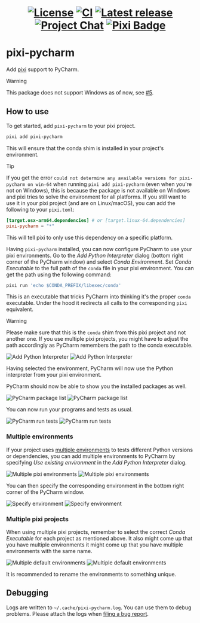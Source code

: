 <h1 align="center">

[![License][license-badge]][license]
[![CI][ci-badge]][ci]
[![Latest release][latest-release-badge]][releases]
[![Project Chat][chat-badge]][chat-url]
[![Pixi Badge][pixi-badge]][pixi]


[license-badge]: https://img.shields.io/github/license/pavelzw/pixi-pycharm?style=flat-square
[license]: ./LICENSE
[ci-badge]: https://img.shields.io/github/actions/workflow/status/pavelzw/pixi-pycharm/ci.yml?style=flat-square
[ci]: https://github.com/pavelzw/pixi-pycharm/actions/
[latest-release-badge]: https://img.shields.io/github/v/tag/pavelzw/pixi-pycharm?style=flat-square&label=latest&sort=semver
[releases]: https://github.com/pavelzw/pixi-pycharm/releases
[chat-badge]: https://img.shields.io/discord/1082332781146800168.svg?label=&logo=discord&logoColor=ffffff&color=7389D8&labelColor=6A7EC2&style=flat-square
[chat-url]: https://discord.gg/kKV8ZxyzY4
[pixi-badge]: https://img.shields.io/endpoint?url=https://raw.githubusercontent.com/prefix-dev/pixi/main/assets/badge/v0.json&style=flat-square
[pixi]: https://pixi.sh

</h1>

# pixi-pycharm

Add [pixi](https://github.com/prefix-dev/pixi) support to PyCharm.

> [!WARNING]
> This package does not support Windows as of now, see [#5](https://github.com/pavelzw/pixi-pycharm/issues/5).

## How to use

To get started, add `pixi-pycharm` to your pixi project.

```bash
pixi add pixi-pycharm
```

This will ensure that the conda shim is installed in your project's environment.

> [!TIP]
> If you get the error `could not determine any available versions for pixi-pycharm on win-64` when running `pixi add pixi-pycharm` (even when you're not on Windows),
> this is because the package is not available on Windows and pixi tries to solve the environment for all platforms.
> If you still want to use it in your pixi project (and are on Linux/macOS), you can add the following to your `pixi.toml`:
>
> ```toml
> [target.osx-arm64.dependencies] # or [target.linux-64.dependencies]
> pixi-pycharm = "*"
> ```
>
> This will tell pixi to only use this dependency on a specific platform.

Having `pixi-pycharm` installed, you can now configure PyCharm to use your pixi environments.
Go to the *Add Python Interpreter* dialog (bottom right corner of the PyCharm window) and select *Conda Environment*.
Set *Conda Executable* to the full path of the `conda` file in your pixi environment.
You can get the path using the following command:

```bash
pixi run 'echo $CONDA_PREFIX/libexec/conda'
```

This is an executable that tricks PyCharm into thinking it's the proper `conda` executable.
Under the hood it redirects all calls to the corresponding `pixi` equivalent.

> [!WARNING]
> Please make sure that this is the `conda` shim from this pixi project and not another one.
> If you use multiple pixi projects, you might have to adjust the path accordingly as PyCharm remembers the path to the conda executable.

![Add Python Interpreter](./.github/assets/add-conda-environment-light.png#gh-light-mode-only)
![Add Python Interpreter](./.github/assets/add-conda-environment-dark.png#gh-dark-mode-only)

Having selected the environment, PyCharm will now use the Python interpreter from your pixi environment.

PyCharm should now be able to show you the installed packages as well.

![PyCharm package list](./.github/assets/dependency-list-light.png#gh-light-mode-only)
![PyCharm package list](./.github/assets/dependency-list-dark.png#gh-dark-mode-only)

You can now run your programs and tests as usual.

![PyCharm run tests](./.github/assets/tests-light.png#gh-light-mode-only)
![PyCharm run tests](./.github/assets/tests-dark.png#gh-dark-mode-only)

### Multiple environments

If your project uses [multiple environments](https://pixi.sh/latest/environment) to tests different Python versions or dependencies, you can add multiple environments to PyCharm
by specifying *Use existing environment* in the *Add Python Interpreter* dialog.

![Multiple pixi environments](./.github/assets/python-interpreters-multi-env-light.png#gh-light-mode-only)
![Multiple pixi environments](./.github/assets/python-interpreters-multi-env-dark.png#gh-dark-mode-only)

You can then specify the corresponding environment in the bottom right corner of the PyCharm window.

![Specify environment](./.github/assets/specify-interpreter-light.png#gh-light-mode-only)
![Specify environment](./.github/assets/specify-interpreter-dark.png#gh-dark-mode-only)

### Multiple pixi projects

When using multiple pixi projects, remember to select the correct *Conda Executable* for each project as mentioned above.
It also might come up that you have multiple environments it might come up that you have multiple environments with the same name.

![Multiple default environments](./.github/assets/multiple-default-envs-light.png#gh-light-mode-only)
![Multiple default environments](./.github/assets/multiple-default-envs-dark.png#gh-dark-mode-only)

It is recommended to rename the environments to something unique.

## Debugging

Logs are written to `~/.cache/pixi-pycharm.log`.
You can use them to debug problems.
Please attach the logs when [filing a bug report](https://github.com/pavelzw/pixi-pycharm/issues/new?template=bug-report.md).
